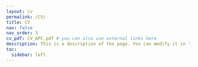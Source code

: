 ```yaml
---
layout: cv
permalink: /CV/
title: CV
nav: false
nav_order: 3
cv_pdf: CV_APC.pdf # you can also use external links here
description: This is a description of the page. You can modify it in '_pages/cv.md'. You can also change or remove the top pdf download button.
toc:
  sidebar: left
---
```

